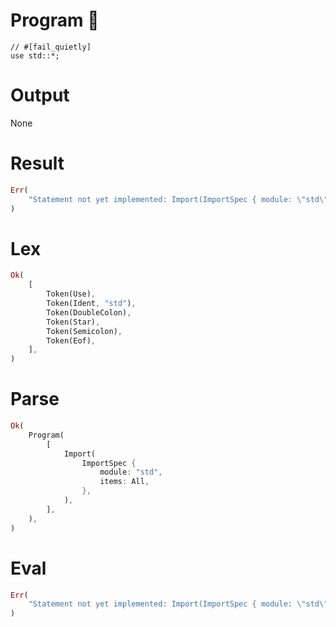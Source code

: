 # Program 🔴
```rustleaf
// #[fail_quietly]
use std::*;
```

# Output
None

# Result
```rust
Err(
    "Statement not yet implemented: Import(ImportSpec { module: \"std\", items: All })",
)
```

# Lex
```rust
Ok(
    [
        Token(Use),
        Token(Ident, "std"),
        Token(DoubleColon),
        Token(Star),
        Token(Semicolon),
        Token(Eof),
    ],
)
```

# Parse
```rust
Ok(
    Program(
        [
            Import(
                ImportSpec {
                    module: "std",
                    items: All,
                },
            ),
        ],
    ),
)
```

# Eval
```rust
Err(
    "Statement not yet implemented: Import(ImportSpec { module: \"std\", items: All })",
)
```